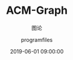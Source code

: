 ---
layout:     post
title:      "ACM-Graph"
subtitle:   "图论"
date:       2019-06-01 09:00:00
author:     "programfiles"
header-img: "img/in-post/ACM.jpg"
tags:
    - ACM
---